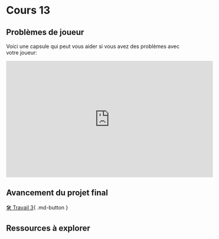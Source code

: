 # Cours 13

## Problèmes de joueur
Voici une capsule qui peut vous aider si vous avez des problèmes avec votre joueur:      
<iframe width="560" height="315" src="https://www.youtube.com/embed/prcvO0z74hg?si=bxE2eK1rOk9N0tKD" title="YouTube video player" frameborder="0" allow="accelerometer; autoplay; clipboard-write; encrypted-media; gyroscope; picture-in-picture; web-share" referrerpolicy="strict-origin-when-cross-origin" allowfullscreen></iframe>

## Avancement du projet final
[🛠️ Travail 3](./travaux/travail3.md){ .md-button } 

## Ressources à explorer


